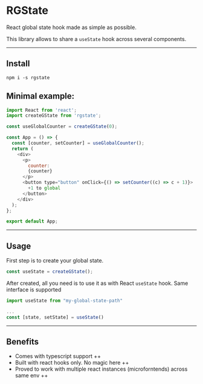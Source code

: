 # RGState

React global state hook made as simple as possible.

This library allows to share a `useState` hook across several components.

---

## Install

```shell
npm i -s rgstate
```

## Minimal example:

```javascript
import React from 'react';
import createGState from 'rgstate';

const useGlobalCounter = createGState(0);

const App = () => {
  const [counter, setCounter] = useGlobalCounter();
  return (
    <div>
      <p>
        counter:
        {counter}
      </p>
      <button type="button" onClick={() => setCounter((c) => c + 1)}>
        +1 to global
      </button>
    </div>
  );
};

export default App;
```

---

## Usage

First step is to create your global state.

```javascript
const useState = createGState();
```

After created, all you need is to use it as with React `useState` hook. Same interface is supported

```javascript
import useState from "my-global-state-path"

...
const [state, setState] = useState()
```

---

## Benefits

* Comes with typescript support ++
* Built with react hooks only. No magic here ++
* Proved to work with multiple react instances (microforntends) across same env ++
